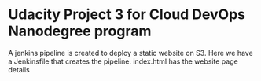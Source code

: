 # Udacity Project 3 for Cloud DevOps Nanodegree program

A jenkins pipeline is created to deploy a static website on S3. Here we have a Jenkinsfile that creates the pipeline. 
index.html has the website page details

